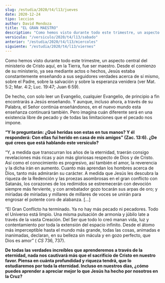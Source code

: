 ```yaml
---
slug: /estudia/2020/t4/l13/jueves
date: 2020-12-24
tipo: leccion
author: David Mendoza
title: "EL GRAN MAESTRO"
description: "Como hemos visto durante todo este trimestre, un aspecto central del ministerio de Cristo aquí, en la Tierra, fue ser maestro. Desde el comienzo de su ministerio, ya sea mediante actos o hechos, Jesús estaba constantemente enseñando a sus seguidores verdades acerca de sí mismo, sobre el Padre, sobre la salvación y sobre la esperanza venidera"
versiculo: "/versiculo/2020/t4/l13/sabado"
anterior: "/estudia/2020/t4/l13/miercoles"
siguiente: "/estudia/2020/t4/l13/viernes"
---
```


Como hemos visto durante todo este trimestre, un aspecto central del
ministerio de Cristo aquí, en la Tierra, fue ser maestro. Desde
el comienzo de su ministerio, ya sea mediante actos o hechos,
Jesús estaba constantemente enseñando a sus seguidores
verdades acerca de sí mismo, sobre el Padre, sobre la
salvación y sobre la esperanza venidera (ver Mat. 5:2; Mar. 4:2;
Luc. 19:47; Juan 6:59).


De hecho, con solo leer un Evangelio, cualquier Evangelio, de
principio a fin encontrarás a Jesús enseñando. Y
aunque, incluso ahora, a través de su Palabra, el Señor
continúa enseñándonos, en el nuevo mundo esta
enseñanza continuará también. Pero imagina cuán
diferente será en una existencia libre de pecado y de todas las
limitaciones que el pecado nos impone.


**“Y le preguntarán: ¿Qué heridas son estas en
tus manos? Y él responderá: Con ellas fui herido en casa
de mis amigos” (Zac. 13:6). ¿De qué crees que
está hablando este versículo?**

“Y, a medida que transcurran los años de la eternidad,
traerán consigo revelaciones más ricas y aún más
gloriosas respecto de Dios y de Cristo. Así como el conocimiento
es progresivo, así también el amor, la reverencia y la dicha
irán en aumento. Cuanto más aprendan los hombres acerca de
Dios, tanto más admirarán su carácter. A medida que
Jesús les descubra la riqueza de la Redención y las proezas
asombrosas en el gran conflicto con Satanás, los corazones de los
redimidos se estremecerán con devoción siempre más
ferviente, y con arrebatador gozo tocarán sus arpas de oro; y
miríadas de miríadas y millares de millares de voces se
unirán para engrosar el potente coro de alabanza. [...]


“El Gran Conflicto ha terminado. Ya no hay más pecado ni
pecadores. Todo el Universo está limpio. Una misma pulsación
de armonía y júbilo late a través de la vasta
Creación. Del Ser que todo lo creó manan vida, luz y
contentamiento por toda la extensión del espacio infinito. Desde
el átomo más imperceptible hasta el mundo más grande,
todas las cosas, animadas e inanimadas, declaran, en su belleza sin
mácula y en gozo perfecto, que Dios es amor” ( _CS_
736, 737).


**De todas las verdades increíbles que aprenderemos a
través de la eternidad, nada nos cautivará más que el
sacrificio de Cristo en nuestro favor. Piensa en cuánta
profundidad y riqueza tendrá, que lo estudiaremos por toda la
eternidad. Incluso en nuestros días, ¿cómo puedes
aprender a apreciar mejor lo que Jesús ha hecho por nosotros en
la Cruz?**
